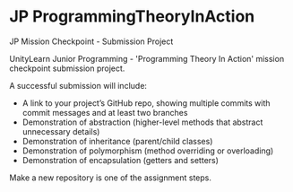 # JP ProgrammingTheoryInAction
 JP Mission Checkpoint - Submission Project


UnityLearn Junior Programming - 'Programming Theory In Action' mission checkpoint submission project.


A successful submission will include:
 - A link to your project’s GitHub repo, showing multiple commits with commit messages and at least two branches
 - Demonstration of abstraction (higher-level methods that abstract unnecessary details)
 - Demonstration of inheritance (parent/child classes)
 - Demonstration of polymorphism (method overriding or overloading)
 - Demonstration of encapsulation (getters and setters)

Make a new repository is one of the assignment steps.